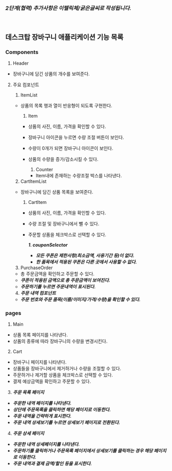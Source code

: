 ### **_2단계(협력) 추가사항은 이텔릭체/굵은글씨로 작성됩니다._**

<br>

## 데스크탑 장바구니 애플리케이션 기능 목록

### Components

1. Header

- 장바구니에 담긴 상품의 개수를 보여준다.

2. 주요 컴포넌트

   1. ItemList

   - 상품의 목록 행과 열이 반응형이 되도록 구현한다.

     1. Item

     - 상품의 사진, 이름, 가격을 확인할 수 있다.
     - 장바구니 아이콘을 누르면 수량 조절 버튼이 보인다.
     - 수량이 0개가 되면 장바구니 아이콘이 보인다.
     - 상품의 수량을 증가/감소시킬 수 있다.

       1. Counter

       - Item내에 존재하는 수량조절 박스를 나타낸다.

   2. CartItemList

   - 장바구니에 담긴 상품 목록을 보여준다.

     1. CartItem

     - 상품의 사진, 이름, 가격을 확인할 수 있다.
     - 수량 조절 및 장바구니에서 뺄 수 있다.
     - 주문할 상품을 체크박스로 선택할 수 있다.

       **_1. couponSelector_**

       - **_모든 쿠폰은 제한사항(최소금액, 사용기간 등)이 없다._**
       - **_한 품목에서 적용된 쿠폰은 다른 곳에서 사용할 수 없다._**

   3. PurchaseOrder

   - 총 주문금액을 확인하고 주문할 수 있다.
   - **_쿠폰이 적용된 금액으로 총 주문금액이 보여진다._**
   - **_주문하기를 누르면 주문내역이 표시된다._**

   4. **_주문 내역 컴포넌트_**

   - **_주문 번호와 주문 품목(이름/이미지/가격/수량)을 확인할 수 있다._**

### pages

1. Main

- 상품 목록 페이지를 나타낸다.
- 상품의 종류에 따라 장바구니의 수량을 변경시킨다.

2. Cart

- 장바구니 페이지를 나타낸다.
- 상품들을 장바구니에서 제거하거나 수량을 조절할 수 있다.
- 주문하거나 제거할 상품을 체크박스로 선택할 수 있다.
- 결제 예상금액을 확인하고 주문할 수 있다.

3. **_주문 목록 페이지_**

- **_주문한 내역 페이지를 나타낸다._**
- **_상단에 주문목록을 클릭하면 해당 페이지로 이동한다._**
- **_주문 내역을 간략하게 표시한다._**
- **_주문 내역 상세보기를 누르면 상세보기 페이지로 전환된다._**

4. **_주문 상세 페이지_**

- **_주문한 내역 상세페이지를 나타낸다._**
- **_주문하기를 클릭하거나 주문목록 페이지에서 상세보기를 클릭하는 경우 해당 페이지로 이동한다._**
- **_주문 내역과 결제 금액/할인 등을 표시한다._**
